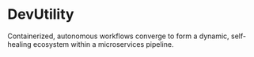# DevUtility
Containerized, autonomous workflows converge to form a dynamic, self-healing ecosystem within a microservices pipeline.
